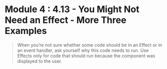 # Module 4 : 4.13 - You Might Not Need an Effect - More Three Examples

> When you’re not sure whether some code should be in an Effect or in an event handler, ask yourself why this code needs to run. Use Effects only for code that should run because the component was displayed to the user.
